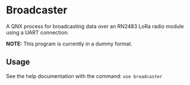 # Broadcaster

A QNX process for broadcasting data over an RN2483 LoRa radio module using a UART connection.

**NOTE:** This program is currently in a dummy format.

## Usage

See the help documentation with the command: `use broadcaster`
